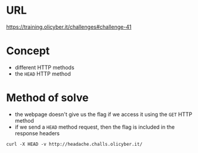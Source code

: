 # URL
https://training.olicyber.it/challenges#challenge-41
# Concept
* different HTTP methods
* the `HEAD` HTTP method
# Method of solve
* the webpage doesn't give us the flag if we access it using the `GET` HTTP method
* if we send a `HEAD` method request, then the flag is included in the response headers
```
curl -X HEAD -v http://headache.challs.olicyber.it/
```
